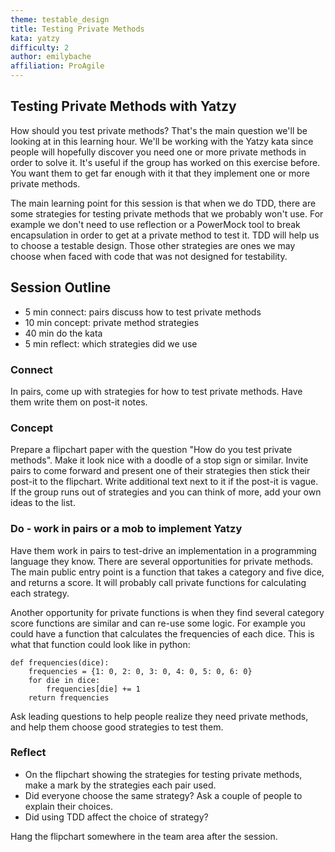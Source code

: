 ```yaml
---
theme: testable_design
title: Testing Private Methods
kata: yatzy
difficulty: 2
author: emilybache
affiliation: ProAgile
---
```


Testing Private Methods with Yatzy
------------------------------------

How should you test private methods? That's the main question we'll be looking at in this learning hour. We'll be working with the Yatzy kata since people will hopefully discover you need one or more private methods in order to solve it. It's useful if the group has worked on this exercise before. You want them to get far enough with it that they implement one or more private methods.

The main learning point for this session is that when we do TDD, there are some strategies for testing private methods that we probably won't use. For example we don't need to use reflection or a PowerMock tool to break encapsulation in order to get at a private method to test it. TDD will help us to choose a testable design. Those other strategies are ones we may choose when faced with code that was not designed for testability.

## Session Outline
 
* 5 min connect: pairs discuss how to test private methods  
* 10 min concept: private method strategies   
* 40 min do the kata 
* 5 min reflect: which strategies did we use 

### Connect
In pairs, come up with strategies for how to test private methods. Have them write them on post-it notes.

### Concept
Prepare a flipchart paper with the question "How do you test private methods". Make it look nice with a doodle of a stop sign or similar.
Invite pairs to come forward and present one of their strategies then stick their post-it to the flipchart. Write additional text next to it if the post-it is vague. If the group runs out of strategies and you can think of more, add your own ideas to the list.

### Do - work in pairs or a mob to implement Yatzy
Have them work in pairs to test-drive an implementation in a programming language they know. There are several opportunities for private methods. The main public entry point is a function that takes a category and five dice, and returns a score. It will probably call private functions for calculating each strategy.

Another opportunity for private functions is when they find several category score functions are similar and can re-use some logic. For example you could have a function that calculates the frequencies of each dice. This is what that function could look like in python:

	def frequencies(dice):
		frequencies = {1: 0, 2: 0, 3: 0, 4: 0, 5: 0, 6: 0}
		for die in dice:
			frequencies[die] += 1
		return frequencies
 
Ask leading questions to help people realize they need private methods, and help them choose good strategies to test them.

### Reflect
- On the flipchart showing the strategies for testing private methods, make a mark by the strategies each pair used.
- Did everyone choose the same strategy? Ask a couple of people to explain their choices.
- Did using TDD affect the choice of strategy?

Hang the flipchart somewhere in the team area after the session.

